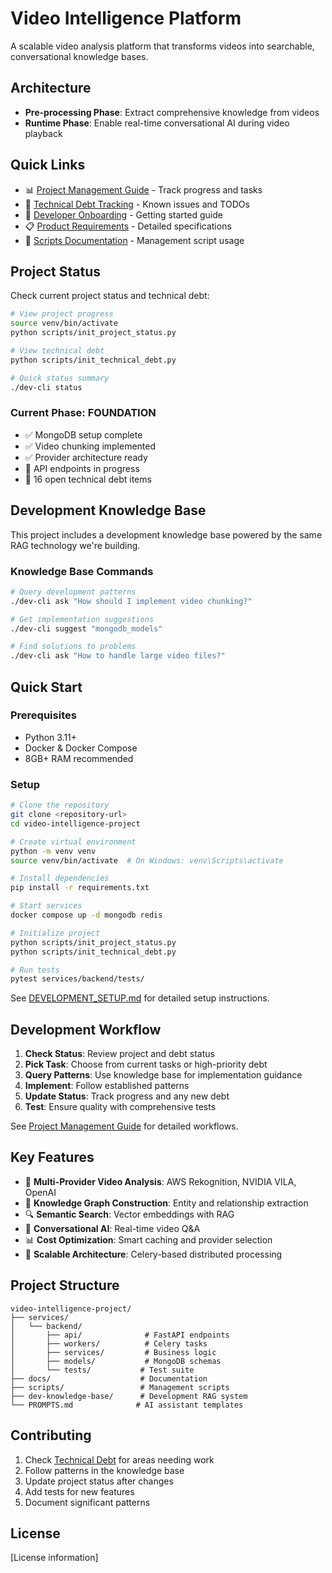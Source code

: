 # Video Intelligence Platform

A scalable video analysis platform that transforms videos into searchable, conversational knowledge bases.

## Architecture

- **Pre-processing Phase**: Extract comprehensive knowledge from videos
- **Runtime Phase**: Enable real-time conversational AI during video playback

## Quick Links

- 📊 [Project Management Guide](./docs/PROJECT_MANAGEMENT.md) - Track progress and tasks
- 🐛 [Technical Debt Tracking](./docs/TECHNICAL_DEBT.md) - Known issues and TODOs
- 🚀 [Developer Onboarding](./docs/DEVELOPER_ONBOARDING.md) - Getting started guide
- 📋 [Product Requirements](./docs/new/video-intelligence-prd.md) - Detailed specifications
- 🔧 [Scripts Documentation](./scripts/README.md) - Management script usage

## Project Status

Check current project status and technical debt:

```bash
# View project progress
source venv/bin/activate
python scripts/init_project_status.py

# View technical debt
python scripts/init_technical_debt.py

# Quick status summary
./dev-cli status
```

### Current Phase: FOUNDATION
- ✅ MongoDB setup complete
- ✅ Video chunking implemented
- ✅ Provider architecture ready
- 🚧 API endpoints in progress
- 📝 16 open technical debt items

## Development Knowledge Base

This project includes a development knowledge base powered by the same RAG technology we're building.

### Knowledge Base Commands

```bash
# Query development patterns
./dev-cli ask "How should I implement video chunking?"

# Get implementation suggestions
./dev-cli suggest "mongodb_models"

# Find solutions to problems
./dev-cli ask "How to handle large video files?"
```

## Quick Start

### Prerequisites
- Python 3.11+
- Docker & Docker Compose
- 8GB+ RAM recommended

### Setup

```bash
# Clone the repository
git clone <repository-url>
cd video-intelligence-project

# Create virtual environment
python -m venv venv
source venv/bin/activate  # On Windows: venv\Scripts\activate

# Install dependencies
pip install -r requirements.txt

# Start services
docker compose up -d mongodb redis

# Initialize project
python scripts/init_project_status.py
python scripts/init_technical_debt.py

# Run tests
pytest services/backend/tests/
```

See [DEVELOPMENT_SETUP.md](./DEVELOPMENT_SETUP.md) for detailed setup instructions.

## Development Workflow

1. **Check Status**: Review project and debt status
2. **Pick Task**: Choose from current tasks or high-priority debt
3. **Query Patterns**: Use knowledge base for implementation guidance
4. **Implement**: Follow established patterns
5. **Update Status**: Track progress and any new debt
6. **Test**: Ensure quality with comprehensive tests

See [Project Management Guide](./docs/PROJECT_MANAGEMENT.md) for detailed workflows.

## Key Features

- 🎥 **Multi-Provider Video Analysis**: AWS Rekognition, NVIDIA VILA, OpenAI
- 🧠 **Knowledge Graph Construction**: Entity and relationship extraction
- 🔍 **Semantic Search**: Vector embeddings with RAG
- 💬 **Conversational AI**: Real-time video Q&A
- 📊 **Cost Optimization**: Smart caching and provider selection
- 🔄 **Scalable Architecture**: Celery-based distributed processing

## Project Structure

```
video-intelligence-project/
├── services/
│   └── backend/
│       ├── api/              # FastAPI endpoints
│       ├── workers/          # Celery tasks
│       ├── services/         # Business logic
│       ├── models/           # MongoDB schemas
│       └── tests/           # Test suite
├── docs/                    # Documentation
├── scripts/                 # Management scripts
├── dev-knowledge-base/      # Development RAG system
└── PROMPTS.md              # AI assistant templates
```

## Contributing

1. Check [Technical Debt](./docs/TECHNICAL_DEBT.md) for areas needing work
2. Follow patterns in the knowledge base
3. Update project status after changes
4. Add tests for new features
5. Document significant patterns

## License

[License information]
